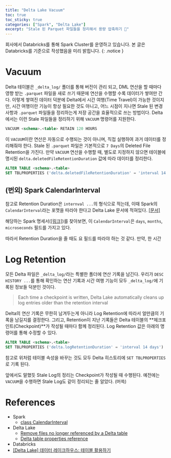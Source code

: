 ```yaml
---
title: "Delta Lake Vacuum"
toc: true
toc_sticky: true
categories: ["Spark", "Delta Lake"]
excerpt: "Stale 된 Parquet 파일들을 정리해서 용량 압축하기 🧹"
---
```


회사에서 Databricks를 통해 Spark Cluster를 운영하고 있습니다. 본 글은 Databricks를 기준으로 작성했음을 미리 밝힙니다.
{: .notice }


# Vacuum

Delta 테이블은 `_delta_log/` 폴더를 통해 버전이 관리 되고, DML 연산을 할 때마다 영향 받는 `.parquet` 파일을 새로 쓰기 때문에 연산을 수행할 수록 데이터가 쌓여만 간다. 이렇게 쌓여진 데이터 덕분에 Delta에서 시간 여행(Time Travel)이 가능한 것이지만, 시간 여행이란 기능이 항상 필요한 것도 아니고, 어느 시점이 지나면 Stale 된 변경 사항과 `.parquet` 파일들을 정리하는게 저장 공간을 효율적으로 쓰는 방법이다. Delta에서는 이런 Stale 파일들을 정리하기 위해 `VACUUM` 명령어를 지원한다.

```sql
VACUUM <schema>.<table> RETAIN 120 HOURS
```

이 `VACUUM`이란 연산은 자동으로 수행되는 것이 아니며, 직접 실행하여 과거 데이터를 정리해줘야 한다. Stale 된 `.parquet` 파일은 기본적으로 `7 Days`의 Deleted File Retention을 가진다. 만약 `VACUUM` 연산을 수행할 때, 별도로 지정하지 않으면 테이블에 명시된 `delta.deletedFileRetentionDuration` 값에 따라 데이터를 정리한다.

```sql
ALTER TABLE <schema>.<table>
SET TBLPROPERTIES ('delta.deletedFileRetentionDuration' = 'interval 14 days')
```

## (번외) Spark CalendarInterval

참고로 Retention Duration은 `internval ...`의 형식으로 적는데, 이때 Spark의 `CalendarInterval`라는 포맷을 따라야 한다고 Delta Lake 문서에 적혀있다. [[문서]](https://docs.delta.io/latest/table-properties.html)

해당하는 Spark 명세서([[링크]](https://spark.apache.org/docs/latest/api/java/org/apache/spark/unsafe/types/CalendarInterval.html))를 찾아보면, 이 `CalendarInterval`은 `days`, `months`, `microseconds` 필드를 가지고 있다.

따라서 Retention Duration을 줄 때도 요 필드를 따라야 하는 것 같다. 만약, 한 시간


# Log Retention

모든 Delta 파일은 `_delta_log/`라는 특별한 폴더에 연산 기록을 남긴다. 우리가 `DESC HISTORY ...`를 통해 확인하는 연산 기록과 시간 여행 기능이 모두 `_delta_log/`에 기록된 정보들 덕분인 것이다.

> Each time a checkpoint is written, Delta Lake automatically cleans up log entries older than the retention interval

Delta의 연산 기록은 무한히 남겨두는게 아니라 Log Retention에 따라서 얼만큼의 기록을 남길지를 결정한다. 그리고, Retention이 지난 기록들은 Delta 테이블의 **체크포인트(Checkpoint)**가 작성될 때마다 함께 정리된다. Log Retention 값은 아래의 명령어를 통해 수정할 수 있다.

```sql
ALTER TABLE <schema>.<table>
SET TBLPROPERTIES ('delta.logRetentionDuration' = 'interval 14 days')
```

참고로 위처럼 테이블 속성을 바꾸는 것도 모두 Delta 히스토리에 `SET TBLPROPERTIES`로 기록 된다.

앞에서도 말했듯 Stale Log의 정리는 Checkpoint가 작성될 때 수행된다. 예전에는 `VACUUM`을 수행하면 Stale Log도 같이 정리되는 줄 알았다. (머쓱)


# References

- Spark
  - [class CalendarInterval](https://spark.apache.org/docs/latest/api/java/org/apache/spark/unsafe/types/CalendarInterval.html)
- Delta Lake
  - [Remove files no longer referenced by a Delta table](https://docs.delta.io/latest/delta-utility.html#remove-files-no-longer-referenced-by-a-delta-table)
  - [Delta table properties reference](https://docs.delta.io/latest/table-properties.html)
- Databricks
- [[Delta Lake] 데이터 레이크하우스: 테이블 활용하기](https://data-engineer-tech.tistory.com/55)
